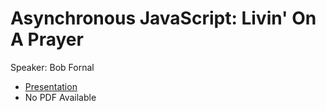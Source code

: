 # Asynchronous JavaScript: Livin' On A Prayer

Speaker: Bob Fornal

* [Presentation](https://www.bobs-tech-presentations.com/talk/asynchronous-javacript-living-on-a-prayer/cover-01)
* No PDF Available
